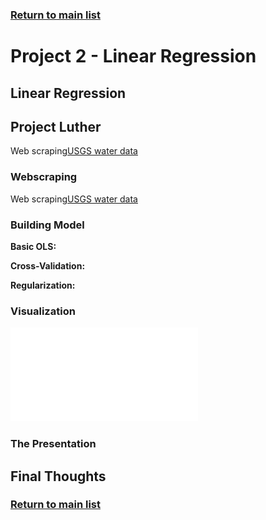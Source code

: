 ### [Return to main list](../README.md)

# Project 2 - Linear Regression
  
## Linear Regression

## Project Luther  

Web scraping[USGS water data](https://waterdata.usgs.gov/nwis)

### Webscraping
Web scraping[USGS water data](https://waterdata.usgs.gov/nwis)


### Building Model

**Basic OLS:** 
  
**Cross-Validation:** 
  
**Regularization:** 

### Visualization
![subway_river](./imgs/US_rivers_subway_map.pdf)

### The Presentation


## Final Thoughts
  


### [Return to main list](../README.md)
